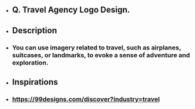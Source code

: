- ## Q. Travel Agency Logo Design.

- ## Description
- ### You can use imagery related to travel, such as airplanes, suitcases, or landmarks, to evoke a sense of adventure and exploration.

- ## Inspirations
- ### https://99designs.com/discover?industry=travel

